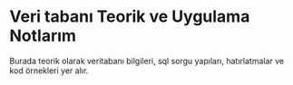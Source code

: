 # Veri tabanı Teorik ve Uygulama Notlarım

Burada teorik olarak veritabanı bilgileri, sql sorgu yapıları, hatırlatmalar ve kod örnekleri yer alır.







